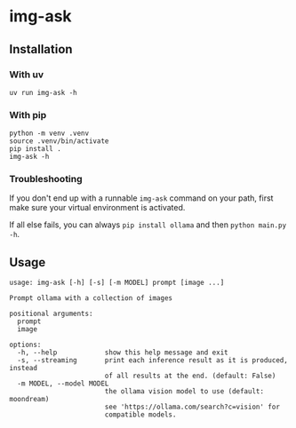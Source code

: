 # img-ask

## Installation

### With uv

```
uv run img-ask -h
```

### With pip

```
python -m venv .venv
source .venv/bin/activate
pip install .
img-ask -h
```

### Troubleshooting

If you don't end up with a runnable `img-ask` command on your path, first make sure your virtual environment is activated.

If all else fails, you can always `pip install ollama` and then `python main.py -h`.

## Usage

```
usage: img-ask [-h] [-s] [-m MODEL] prompt [image ...]

Prompt ollama with a collection of images

positional arguments:
  prompt
  image

options:
  -h, --help            show this help message and exit
  -s, --streaming       print each inference result as it is produced, instead
                        of all results at the end. (default: False)
  -m MODEL, --model MODEL
                        the ollama vision model to use (default: moondream)
                        see 'https://ollama.com/search?c=vision' for
                        compatible models.
```
